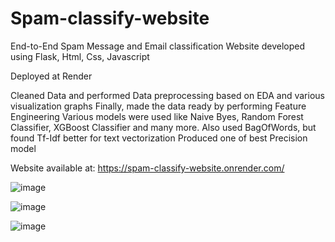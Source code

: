 ﻿# Spam-classify-website

End-to-End Spam Message and Email classification Website developed using Flask, Html, Css, Javascript

Deployed at Render 

Cleaned Data and performed Data preprocessing based on EDA and various visualization graphs 
Finally, made the data ready by performing Feature Engineering
Various models were used like Naive Byes, Random Forest Classifier, XGBoost Classifier and many more.
Also used BagOfWords, but found Tf-Idf better for text vectorization
Produced one of best Precision model

Website available at: https://spam-classify-website.onrender.com/

![image](https://github.com/user-attachments/assets/6c16d2c7-487b-4f42-a070-53eb87c30af3)

![image](https://github.com/user-attachments/assets/3206efef-ec40-45d6-910d-c49fa9c4d01d)

![image](https://github.com/user-attachments/assets/9a10cf15-bcf9-4aee-846a-3a52d20f7bc3)


